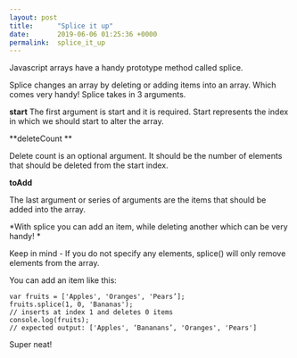 ```yaml
---
layout: post
title:      "Splice it up"
date:       2019-06-06 01:25:36 +0000
permalink:  splice_it_up
---
```



Javascript arrays have a handy prototype method called splice. 


Splice changes an array by deleting or adding items into an array. Which comes very handy! 
Splice takes in 3 arguments. 

**start**
The first argument is start and it is required. Start represents the index in which we should start to alter the array. 

**deleteCount **

Delete count is an optional argument. It should be the number of elements that should be deleted from the start index. 

**toAdd**

The last argument or series of arguments are the items that should be added into the array. 


*With splice you can add an item, while deleting another which can be very handy! *


Keep in mind - If you do not specify any elements, splice() will only remove elements from the array.


You can add an item like this: 

```
var fruits = ['Apples', 'Oranges', 'Pears’];
fruits.splice(1, 0, 'Bananas');
// inserts at index 1 and deletes 0 items 
console.log(fruits);
// expected output: ['Apples', ‘Bananans’, 'Oranges', 'Pears']
```

Super neat! 


